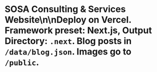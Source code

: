# SOSA Consulting & Services Website\n\nDeploy on Vercel. Framework preset: Next.js, Output Directory: `.next`. Blog posts in `/data/blog.json`. Images go to `/public`.